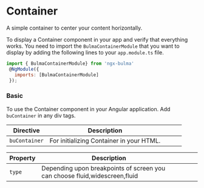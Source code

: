 # Container

A simple container to center your content horizontally.

To display a Container component in your app and verify that everything works.
You need to import the `BulmaContainerModule` that you want to display by adding the following lines to your `app.module.ts` file.

```javascript
import { BulmaContainerModule} from 'ngx-bulma'
 @NgModule({
   imports: [BulmaContainerModule]
 });
```

### Basic

To use the Container component in your Angular application.
Add `buContainer` in any div tags.

| Directive     | Description                              |     |     |     |
| ------------- | ---------------------------------------- | --- | --- | --- |
| `buContainer` | For initializing Container in your HTML. |     |     |     |

| Property | Description                                                                |     |     |     |
| -------- | -------------------------------------------------------------------------- | --- | --- | --- |
| `type`   | Depending upon breakpoints of screen you can choose fluid,widescreen,fluid |     |     |     |
